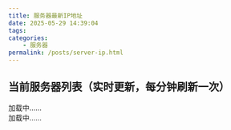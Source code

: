 ```yaml
---
title: 服务器最新IP地址
date: 2025-05-29 14:39:04
tags:
categories:
    - 服务器
permalink: /posts/server-ip.html
---
```


## 当前服务器列表（实时更新，每分钟刷新一次）

<!-- ① 在这里插入占位元素 -->
<div id="server-ip">加载中……</div>
<div id="server-ip-others">加载中……</div>

<!-- ② 然后再放你的脚本 -->

<script>
// 【1】你的接口 URL，注意如果跨域需要服务器允许 CORS
const API_URL = 'https://chenxiawen.cn/api/latest_ip';
// 【2】将接口返回的 JSON 转为 HTML 表格
function renderTable(data) {
  const now = Date.now();
  const threshold = 2 * 60 * 1000; // 2 分钟（毫秒）
  let html = '<table border="1" cellpadding="6" cellspacing="0">'
           + '<tr><th>服务器</th><th>IP</th><th>最后更新时间</th></tr>';
  for (const name in data) {
    const item = data[name];
    const ts = new Date(item.timestamp).getTime();
    if (now - ts <= threshold) {
      html += `<tr>
                 <td>${name}</td>
                 <td>${item.ip}</td>
                 <td>${item.timestamp}</td>
               </tr>`;
    }
  }
  html += '</table>';
  console.log('渲染的 HTML:', html); // 调试输出
  // 返回生成的 HTML 字符串
  return html;
}
// 新增：渲染 2 分钟前更新的那些条目
function renderOthers(data) {
  const now = Date.now();
  const threshold = 2 * 60 * 1000;
  let html = '<h3>2 分钟前更新的服务器</h3>'
           + '<table border="1" cellpadding="6" cellspacing="0">'
           + '<tr><th>服务器</th><th>IP</th><th>最后更新时间</th></tr>';
  for (const name in data) {
    const item = data[name];
    const ts = new Date(item.timestamp).getTime();
    if (now - ts > threshold) {
      html += `<tr>
                 <td>${name}</td>
                 <td>${item.ip}</td>
                 <td>${item.timestamp}</td>
               </tr>`;
    }
  }
  html += '</table>';
  return html;
}
// 【3】拉取接口并更新页面
async function fetchAndUpdate() {
  try {
    const resp = await fetch(API_URL, { cache: 'no-store' });
    if (!resp.ok) throw new Error(resp.statusText);
    const json = await resp.json();
    const htmlIn = renderTable(json);
    const htmlOut = renderOthers(json);
    document.getElementById('server-ip').innerHTML = htmlIn;
    document.getElementById('server-ip-others').innerHTML = htmlOut;
  } catch (err) {
    document.getElementById('server-ip').innerHTML = '获取数据失败：' + err.message;
    document.getElementById('server-ip-others').innerHTML = '';
  }
}
// 页面加载完成后，立即拉取一次并启动定时器
document.addEventListener('DOMContentLoaded', () => {
  fetchAndUpdate();
  // 每 60 秒刷新一次，按需修改间隔（毫秒）
  setInterval(fetchAndUpdate, 60 * 1000);
});
</script>